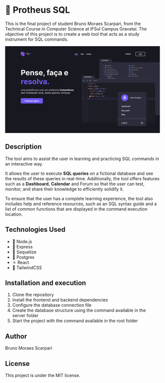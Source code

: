 # 🚀 Protheus SQL
This is the final project of student Bruno Moraes Scarpari, from the Technical Course in Computer Science at IFSul Campus Gravataí. The objective of this project is to create a web tool that acts as a study instrument for SQL commands.

![Protheus Demo](https://raw.githubusercontent.com/bscarpari/protheusSQL/main/protheus_demo.png)

## Description
The tool aims to assist the user in learning and practicing SQL commands in an interactive way.

It allows the user to execute **SQL queries** on a fictional database and see the results of these queries in real-time. Additionally, the tool offers features such as a **Dashboard**, **Calendar** and Forum so that the user can test, monitor, and share their knowledge to efficiently solidify it.

To ensure that the user has a complete learning experience, the tool also includes help and reference resources, such as an SQL syntax guide and a list of common functions that are displayed in the command execution location.

## Technologies Used

- 🔧 Node.js
- 🚀 Express
- 🎲 Sequelize
- 🐘 Postgres
- ⚛️ React
- 🎨 TailwindCSS

## Installation and execution

1. Clone the repository
2. Install the frontend and backend dependencies
3. Configure the database connection file
4. Create the database structure using the command available in the server folder
5. Start the project with the command available in the root folder

## Author
Bruno Moraes Scarpari

## License
This project is under the MIT license.
